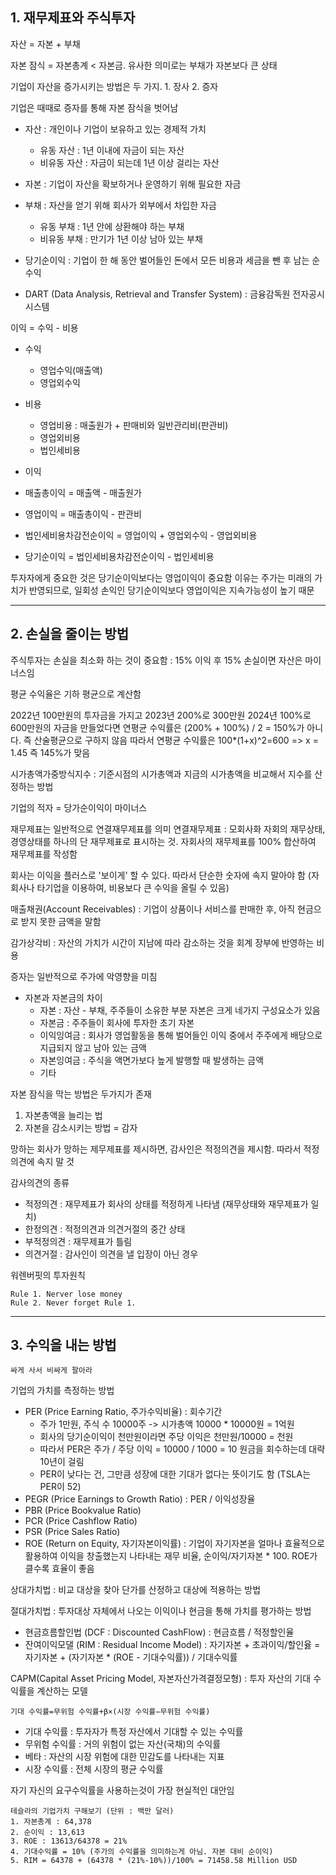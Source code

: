 ## 1. 재무제표와 주식투자

자산 = 자본 + 부채

자본 잠식 = 자본총계 < 자본금. 유사한 의미로는 부채가 자본보다 큰 상태

기업이 자산을 증가시키는 방법은 두 가지. 1. 장사 2. 증자

기업은 때때로 증자를 통해 자본 잠식을 벗어남

- 자산 : 개인이나 기업이 보유하고 있는 경제적 가치
  - 유동 자산 : 1년 이내에 자금이 되는 자산
  - 비유동 자산 : 자금이 되는데 1년 이상 걸리는 자산

- 자본 : 기업이 자산을 확보하거나 운영하기 위해 필요한 자금

- 부채 : 자산을 얻기 위해 회사가 외부에서 차입한 자금
  - 유동 부채 : 1년 안에 상환해야 하는 부채
  - 비유동 부채 : 만기가 1년 이상 남아 있는 부채

- 당기순이익 : 기업이 한 해 동안 벌어들인 돈에서 모든 비용과 세금을 뺀 후 남는 순수익

- DART (Data Analysis, Retrieval and Transfer System) : 금융감독원 전자공시시스템

이익 = 수익 - 비용

- 수익
  - 영업수익(매출액)
  - 영업외수익

- 비용
  - 영업비용 : 매출원가 + 판매비와 일반관리비(판관비)
  - 영업외비용
  - 법인세비용

 - 이익
  - 매출총이익 = 매출액 - 매출원가
  - 영업이익 = 매출총이익 - 판관비
  - 법인세비용차감전순이익 = 영업이익 + 영업외수익 - 영업외비용
  - 당기순이익 = 법인세비용차감전순이익 - 법인세비용

투자자에게 중요한 것은 당기순이익보다는 영업이익이 중요함 이유는 주가는 미래의 가치가 반영되므로, 일회성 손익인 당기순이익보다 영업이익은 지속가능성이 높기 때문
 
---

## 2. 손실을 줄이는 방법

주식투자는 손실을 최소화 하는 것이 중요함 : 15% 이익 후 15% 손실이면 자산은 마이너스임

평균 수익율은 기하 평균으로 계산함

2022년 100만원의 투자금을 가지고 2023년 200%로 300만원 2024년 100%로 600만원의 자금을 만들었다면
연평균 수익률은 (200% + 100%) / 2 = 150%가 아니다. 즉 산술평균으로 구하지 않음
따라서 연평균 수익률은 100*(1+x)^2=600 => x = 1.45 즉 145%가 맞음

시가총액가중방식지수 : 기준시점의 시가총액과 지금의 시가총액을 비교해서 지수를 산정하는 방법

기업의 적자 = 당가순이익이 마이너스

재무제표는 일반적으로 연결재무제표를 의미
연결재무제표 : 모회사화 자회의 재무상태, 경영상태를 하나의 단 재무제표로 표시하는 것. 자회사의 재무제표를 100% 합산하여 재무제표를 작성함

회사는 이익을 플러스로 '보이게' 할 수 있다. 따라서 단순한 숫자에 속지 말아야 함
(자회사나 타기업을 이용하여, 비용보다 큰 수익을 올릴 수 있음)

매출채권(Account Receivables) : 기업이 상품이나 서비스를 판매한 후, 아직 현금으로 받지 못한 금액을 말함

감가상각비 : 자산의 가치가 시간이 지남에 따라 감소하는 것을 회계 장부에 반영하는 비용

증자는 일반적으로 주가에 악영향을 미침

- 자본과 자본금의 차이
  - 자본 : 자산 - 부채, 주주들이 소유한 부분 자본은 크게 네가지 구성요소가 있음
   - 자본금 : 주주들이 회사에 투자한 초기 자본
   - 이익잉여금 : 회사가 영업활동을 통해 벌어들인 이익 중에서 주주에게 배당으로 지급되지 않고 남아 있는 금액
   - 자본잉여금 : 주식을 액면가보다 높게 발행할 때 발생하는 금액
   - 기타
 
자본 잠식을 막는 방법은 두가지가 존재
  1. 자본총액을 늘리는 법
  2. 자본을 감소시키는 방법 = 감자

망하는 회사가 망하는 제무제표를 제시하면, 감사인은 적정의견을 제시함. 따라서 적정의견에 속지 말 것

감사의견의 종류
 - 적정의견 : 재무제표가 회사의 상태를 적정하게 나타냄 (재무상태와 재무제표가 일치)
 - 한정의견 : 적정의견과 의견거절의 중간 상태
 - 부적정의견 : 재무제표가 틀림
 - 의견거절 : 감사인이 의견을 낼 입장이 아닌 경우

워렌버핏의 투자원칙
```
Rule 1. Nerver lose money
Rule 2. Never forget Rule 1.
```


---

## 3. 수익을 내는 방법

```
싸게 사서 비싸게 팔아라
```

기업의 가치를 측정하는 방법
 - PER (Price Earning Ratio, 주가수익비율) : 회수기간
   - 주가 1만원, 주식 수 10000주 -> 시가총액 10000 * 10000원 = 1억원
   - 회사의 당기순이익이 천만원이라면 주당 이익은 천만원/10000 = 천원
   - 따라서 PER은 주가 / 주당 이익 = 10000 / 1000 = 10 원금을 회수하는데 대략 10년이 걸림 
   - PER이 낮다는 건, 그만큼 성장에 대한 기대가 없다는 뜻이기도 함 (TSLA는 PER이 52)
 - PEGR (Price Earnings to Growth Ratio) : PER / 이익성장율
 - PBR (Price Bookvalue Ratio)
 - PCR (Price Cashflow Ratio)
 - PSR (Price Sales Ratio)
 - ROE (Return on Equity, 자기자본이익률) : 기업이 자기자본을 얼마나 효율적으로 활용하여 이익을 창출했는지 나타내는 재무 비율, 순이익/자기자본 * 100. ROE가 클수록 효율이 좋음
   
상대가치법 : 비교 대상을 찾아 단가를 산정하고 대상에 적용하는 방법

절대가치법 : 투자대상 자체에서 나오는 이익이나 현금을 통해 가치를 평가하는 방법
 - 현금흐름할인법 (DCF : Discounted CashFlow) : 현금흐름 / 적정할인율
 - 잔여이익모댈 (RIM : Residual Income Model) : 자기자본 + 초과이익/할인윯 = 자기자본 + (자기자본 * (ROE - 기대수익률)) / 기대수익률


CAPM(Capital Asset Pricing Model, 자본자산가격결정모형) : 투자 자산의 기대 수익률을 계산하는 모델

```
기대 수익률=무위험 수익률+β×(시장 수익률−무위험 수익률)
```
 - 기대 수익률 : 투자자가 특정 자산에서 기대할 수 있는 수익률
 - 무위험 수익률 : 거의 위험이 없는 자산(국채)의 수익률
 - 베타 : 자산의 시장 위험에 대한 민감도를 나타내는 지표
 - 시장 수익률 : 전체 시장의 평균 수익률

자기 자신의 요구수익률을 사용하는것이 가장 현실적인 대안임

```
테슬라의 기업가치 구해보기 (단위 : 백만 달러)
1. 자본총계 : 64,378
2. 순이익 : 13,613
3. ROE : 13613/64378 = 21%
4. 기대수익률 = 10% (주가의 수익률을 의미하는게 아님. 자본 대비 순이익)
5. RIM = 64378 + (64378 * (21%-10%))/100% = 71458.58 Million USD
```
